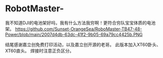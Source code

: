# RobotMaster-
我不知道DJI的电池架好吗，我有什么方法我穷啊！更符合穷队宝宝体质的电池架。
https://github.com/Sunset-OrangeSea/RoboMaster-TB47-48-Power/blob/main/2007d4db-63dc-41f2-9b05-69a79cc4425b.PNG

结尾感谢嘉立创免费打印活动，以及嘉立创开源的老哥。
此版本加入XT60卧头、XT60直头。
焊接时注意正负区分。
